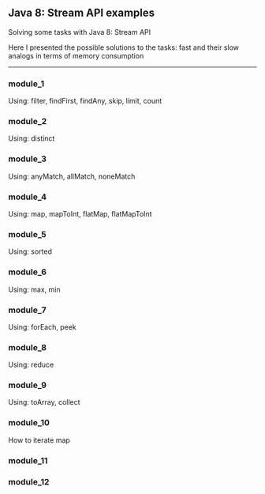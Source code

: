 ## Java 8: Stream API examples

Solving some tasks with Java 8: Stream API

Here I presented the possible solutions to the tasks: fast and their slow analogs  in terms of memory consumption
______

### module_1
Using: filter, findFirst, findAny, skip, limit, count

### module_2
Using: distinct

### module_3
Using: anyMatch, allMatch, noneMatch

### module_4
Using: map, mapToInt, flatMap, flatMapToInt

### module_5
Using: sorted

### module_6
Using: max, min

### module_7
Using: forEach, peek

### module_8
Using: reduce

### module_9
Using: toArray, collect

### module_10
How to iterate map

### module_11


### module_12
